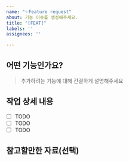 ```yaml
---
name: "✨Feature request"
about: 기능 이슈를 생성해주세요.
title: "[FEAT]"
labels: ''
assignees: ''

---
```


## 어떤 기능인가요?
<!-- 관련 이슈에 대해 설명해주세요. -->

> 추가하려는 기능에 대해 간결하게 설명해주세요

## 작업 상세 내용

- [ ] TODO
- [ ] TODO
- [ ] TODO

## 참고할만한 자료(선택)

